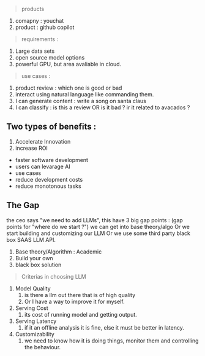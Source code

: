 > products 

1. comapny : youchat
2. product : github copilot


> requirements :

1. Large data sets
2. open source model options
3. powerful GPU, but area avaliable in cloud.

> use cases :

1. product review : which one is good or bad
2. interact using natural language like commanding them.
3. I can generate content : write a song on santa claus
4. I can classify : is this a review OR is it bad ? ir it related to avacados ?
   

## Two types of benefits : 

1. Accelerate Innovation
2. increase ROI

- faster software development
- users can levarage AI
- use cases
- reduce development costs
- reduce monotonous tasks

## The Gap 

the ceo says "we need to add LLMs", this have 3 big gap points : (gap points for "where do we start ?")
we can get into base theory/algo Or we start building and customizing our LLM Or we use some third party black box SAAS LLM API.

1. Base theory/Algorithm : Academic
2. Build your own
3. black box solution

> Criterias in choosing LLM

1. Model Quality
   1. is there a llm out there that is of high quality
   2. Or I have a way to improve it for myself.
2. Serving Cost
   1. its cost of running model and getting output.
3. Serving Latency
   1. if it an offline analysis it is fine, else it must be better in latency.
4. Customizability
   1. we need to know how it is doing things, monitor them and controlling the behaviour.